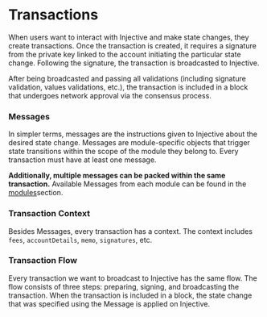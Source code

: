 # Transactions

When users want to interact with Injective and make state changes, they create transactions. Once the transaction is created, it requires a signature from the private key linked to the account initiating the particular state change. Following the signature, the transaction is broadcasted to Injective.

After being broadcasted and passing all validations (including signature validation, values validations, etc.), the transaction is included in a block that undergoes network approval via the consensus process.

### Messages

In simpler terms, messages are the instructions given to Injective about the desired state change. Messages are module-specific objects that trigger state transitions within the scope of the module they belong to. Every transaction must have at least one message.

**Additionally, multiple messages can be packed within the same transaction.** Available Messages from each module can be found in the [modules](../../developers/modules/ "mention")section.

### Transaction Context

Besides Messages, every transaction has a context. The context includes `fees`, `accountDetails`, `memo`, `signatures`, etc.

### Transaction Flow <a href="#transaction-flow" id="transaction-flow"></a>

Every transaction we want to broadcast to Injective has the same flow. The flow consists of three steps: preparing, signing, and broadcasting the transaction. When the transaction is included in a block, the state change that was specified using the Message is applied on Injective.
